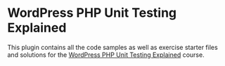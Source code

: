 # WordPress PHP Unit Testing Explained

This plugin contains all the code samples as well as exercise starter files and solutions for the [WordPress PHP Unit Testing Explained](https://wp-development-courses.teachable.com/p/wordpress-php-unit-testing-explained) course.
